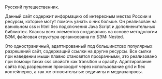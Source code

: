 Русский путешественник.

Данный сайт содержит информацию об интересным местах России и ресурсы, которые могут помочь узнать о них больше.
Он реализован на ванильном css и html без подключения Java Script и дополненительных библиотек.
Классы всех элементов создавались на основе методологии БЭМ, файловая структура организована по БЭМ: Nested.

Это одностраничный, адаптированный под большинстсво популярных разрешений сайт, содержащий ссылки на другие ресурсы. 
Все сылки при наведении мыши плавно становятся прозрачными, 
это реализовано при помощи таких css свойств как transition и opacity.
Адаптирование сайта под разрешение происходит через использование grid и flex контейнеров, а так же относительные ведичины и медиазапросы.